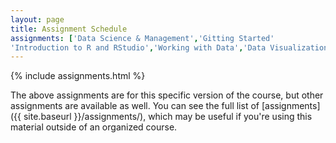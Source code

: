 ```yaml
---
layout: page
title: Assignment Schedule
assignments: ['Data Science & Management','Gitting Started'
'Introduction to R and RStudio','Working with Data','Data Visualization','Programming Fundamentals 1','Programming Fundamentals 2','Knitr','Introduction to Databases','Working with Databases','Joins and Tidy Data', 'Putting It All Together']
---
```


{% include assignments.html %}

The above assignments are for this specific version of the course, but other
assignments are available as well. You can see the full list of
[assignments]({{ site.baseurl }}/assignments/), which may be useful if you're using this material
outside of an organized course.

<!-- Schedule Management
- Update the `assignments:` list with `title:` from `assignments/` files.
- Add 'Template' to `assignments:` to view the course template from `docs/`.
- The remaining content should be left AS IS.
-->

